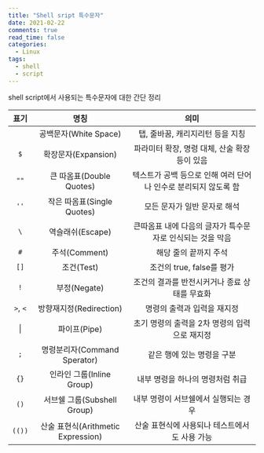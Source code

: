 ```yaml
---
title: "Shell sript 특수문자"
date: 2021-02-22
comments: true
read_time: false
categories:
  - Linux
tags:
  - shell
  - script
---
```


shell script에서 사용되는 특수문자에 대한 간단 정리

|   표기   |                명칭                |                              의미                               |
| :------: | :--------------------------------: | :-------------------------------------------------------------: |
|   ` `    |       공백문자(White Space)        |                탭, 줄바꿈, 캐리지리턴 등을 지칭                 |
|   `$`    |        확장문자(Expansion)         |          파라미터 확장, 명령 대체, 산술 확장 등이 있음          |
|   `""`   |      큰 따옴표(Double Quotes)      | 텍스트가 공백 등으로 인해 여러 단어나 인수로 분리되지 않도록 함 |
|   `''`   |     작은 따옴표(Single Quotes)     |                  모든 문자가 일반 문자로 해석                   |
|   `\`    |          역슬래쉬(Escape)          |    큰따옴표 내에 다음의 글자가 특수문자로 인식되는 것을 막음    |
|   `#`    |           주석(Comment)            |                      해당 줄의 끝까지 주석                      |
|   `[]`   |             조건(Test)             |                    조건의 true, false를 평가                    |
|   `!`    |            부정(Negate)            |          조건의 결과를 반전시커거나 종료 상태를 무효화          |
| `>`, `<` |      방향재지정(Redirection)       |                   명령의 출력과 입력을 재지정                   |
|  &#124;  |            파이프(Pipe)            |          초기 명령의 출력을 2차 명령의 입력으로 재지정          |
|   `;`    |    명령분리자(Command Sperator)    |                   같은 행에 있는 명령을 구분                    |
|   `{}`   |     인라인 그룹(Inline Group)      |                내부 명령을 하나의 명령처럼 취급                 |
|   `()`   |    서브쉘 그룹(Subshell Group)     |              내부 명령이 서브쉘에서 실행되는 경우               |
|  `(())`  | 산술 표현식(Arithmetic Expression) |          산술 표현식에 사용되나 테스트에서도 사용 가능          |
